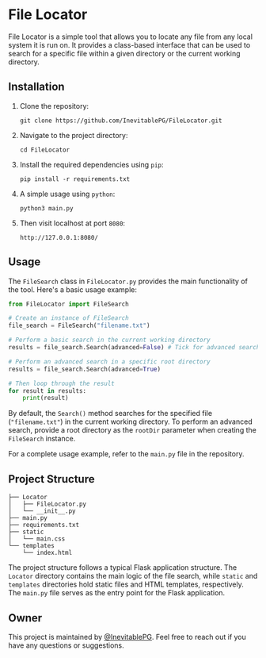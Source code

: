 # File Locator

File Locator is a simple tool that allows you to locate any file from any local system it is run on. It provides a class-based interface that can be used to search for a specific file within a given directory or the current working directory.

## Installation

1. Clone the repository:

   ```
   git clone https://github.com/InevitablePG/FileLocator.git
   ```

2. Navigate to the project directory:

   ```
   cd FileLocator
   ```

3. Install the required dependencies using `pip`:

   ```
   pip install -r requirements.txt
   ```

4. A simple usage using `python`:
   ```
   python3 main.py
   ```

5. Then visit localhost at port `8080`:
   ```
   http://127.0.0.1:8080/
   ```

## Usage

The `FileSearch` class in `FileLocator.py` provides the main functionality of the tool. Here's a basic usage example:

```python
from FileLocator import FileSearch

# Create an instance of FileSearch
file_search = FileSearch("filename.txt")

# Perform a basic search in the current working directory
results = file_search.Search(advanced=False) # Tick for advanced search

# Perform an advanced search in a specific root directory
results = file_search.Search(advanced=True)

# Then loop through the result
for result in results:
    print(result)
```

By default, the `Search()` method searches for the specified file (`"filename.txt"`) in the current working directory. To perform an advanced search, provide a root directory as the `rootDir` parameter when creating the `FileSearch` instance.

For a complete usage example, refer to the `main.py` file in the repository.

## Project Structure

```
├── Locator
│   ├── FileLocator.py
│   └── __init__.py
├── main.py
├── requirements.txt
├── static
│   └── main.css
└── templates
    └── index.html
```

The project structure follows a typical Flask application structure. The `Locator` directory contains the main logic of the file search, while `static` and `templates` directories hold static files and HTML templates, respectively. The `main.py` file serves as the entry point for the Flask application.

## Owner

This project is maintained by [@InevitablePG](https://github.com/InevitablePG). Feel free to reach out if you have any questions or suggestions.
